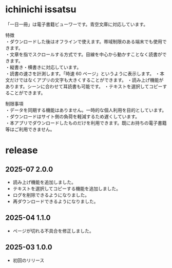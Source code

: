 # ichinichi issatsu

「一日一冊」は電子書籍ビューワーです。青空文庫に対応しています。

特徴  
・ダウンロードした後はオフラインで使えます。帯域制限のある端末でも使用できます。  
・文章を指でスクロールする方式です。目線を中心から動かすことなく読書ができます。  
・縦書き・横書きに対応しています。  
・読書の速さを計測します。「時速 60 ページ」というように表示します。
・本文だけではなくアプリの文字も大きくすることができます。
・読み上げ機能があります。シーンに合わせて耳読書も可能です。
・テキストを選択してコピーすることができます。

制限事項  
・データを同期する機能はありません。一時的な個人利用を目的としています。  
・ダウンロードはサイト側の負荷を軽減するため遅くしています。  
・本アプリでダウンロードしたものだけを利用できます。既にお持ちの電子書籍等はご利用できません。

# release

## 2025-07 2.0.0

- 読み上げ機能を追加しました。
- テキストを選択してコピーする機能を追加しました。
- ログを削除できるようになりました。
- 再ダウンロードできるようになりました。

## 2025-04 1.1.0

- ページが切れる不具合を修正しました。

## 2025-03 1.0.0

- 初回のリリース
